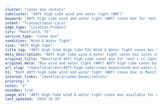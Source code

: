 ```yaml
---
cluster: "conex box rentals"
subcluster: "40ft high cube wind and water tight (WWT)"
keyword: "40ft high cube wind and water tight (WWT) conex box for rent Mansfield, TX"
intent: "Transactional-Local"
page_type: "Location-Product"
city: "Mansfield, TX"
service_type: "conex box"
condition: "Wind & Water Tight"
size: "40ft High Cube"
title_tag: "40ft High Cube High Cube F2o Wind & Water Tight conex box Sales in Mansfield | LC Container"
meta_description: "40ft High Cube wind & water tight conex box sales in Mansfield. High cube containers with extra height. Fast delivery, competitive pricing. Serving conex boxes area. Quote ID: B4L. Call (214) 524-4168 for your free quote today."
original_title: "Mansfield 40ft high cube conex box for rent | LC Container"
original_meta: "Buy wind and water tight (WWT) 40ft high cube conex box rent with local delivery in Mansfield, TX. LC Container — local Since 2003. Request a fast quote today."
url_slug: "/mansfield/rent/40ft-high-cube/conex-boxes/wind-and-water-tight-wwt"
h1: "Rent 40ft high cube wind and water tight (WWT) conex box in Mansfield"
internal_links: "/mansfield/conex-boxes/rentals"
priority: 3
notes: "2"
noindex: true
image_alt: "40ft High Cube wind & water tight conex box available for delivery in Mansfield"
last_updated: "2025-10-20"
---
```


<!-- TODO: Add unique city/inventory copy, images, and internal links here. -->

